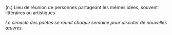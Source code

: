 (n.) Lieu de réunion de personnes partageant les mêmes idées, souvent littéraires ou artistiques

*Le cénacle des poètes se réunit chaque semaine pour discuter de nouvelles œuvres.*